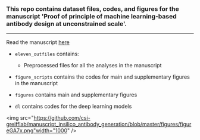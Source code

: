 ### This repo contains  dataset files, codes, and figures for the manuscript 'Proof of principle of machine learning-based antibody design at unconstrained scale'.
***

Read the manuscript [here](linktobiorxiv)

* ```eleven_outfiles``` contains:
	* Preprocessed files for all the analyses in the manuscript 

* ```figure_scripts``` contains the codes for main and supplementary figures in the  manuscript
* ```figures``` contains main and supplementary figures
* ```dl``` contains codes for the deep learning models

<img
src="https://github.com/csi-greifflab/manuscript_insilico_antibody_generation/blob/master/figures/figureGA7x.png"width="1000" />


